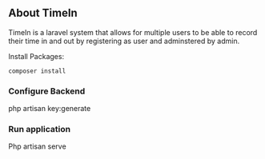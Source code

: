 ## About TimeIn

TimeIn is a laravel  system that allows for multiple users to be able to record their time in and out by registering as user and adminstered by admin.


Install Packages:

```shell
composer install
```

### Configure Backend 

php artisan key:generate

### Run application

Php artisan serve
